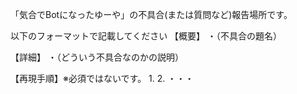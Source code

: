「気合でBotになったゆーや」の不具合(または質問など)報告場所です。


以下のフォーマットで記載してください
【概要】
・（不具合の題名）

【詳細】
・（どういう不具合なのかの説明）

【再現手順】※必須ではないです。
1.
2.
・・・
